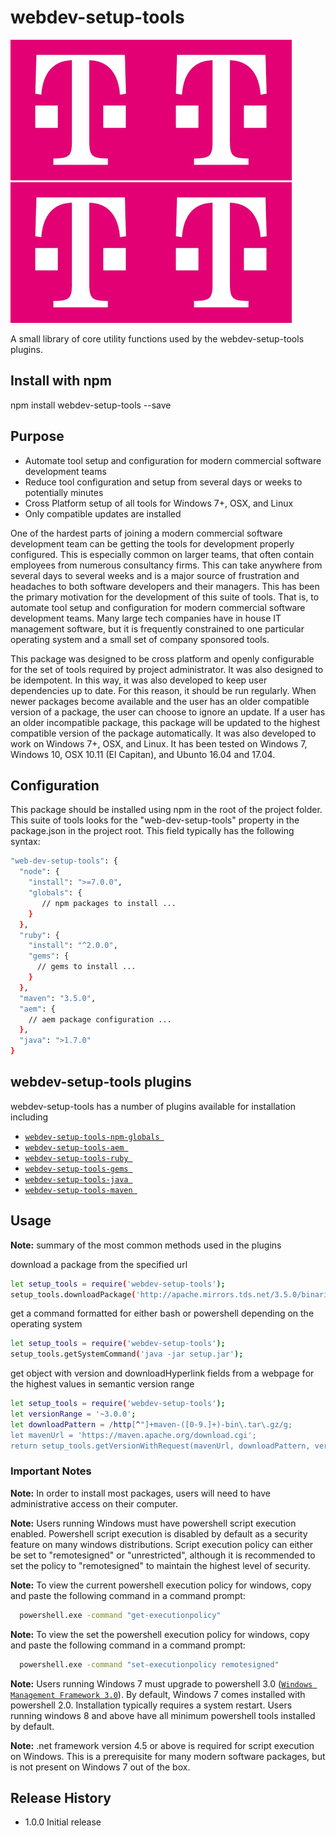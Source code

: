 webdev-setup-tools
=======================
![T-Mobile](./images/t-mobile.png)![T-Mobile](./images/t-mobile.png)![T-Mobile](./images/t-mobile.png)![T-Mobile](./images/t-mobile.png)



A small library of core utility functions used by the webdev-setup-tools plugins.

## Install with npm

  npm install webdev-setup-tools --save

## Purpose
* Automate tool setup and configuration for modern commercial software development teams
* Reduce tool configuration and setup from several days or weeks to potentially minutes
* Cross Platform setup of all tools for Windows 7+, OSX, and Linux
* Only compatible updates are installed

One of the hardest parts of joining a modern commercial software development team can be getting the tools for development properly configured. This is
especially common on larger teams, that often contain employees from numerous consultancy firms. This can take anywhere from several days to
several weeks and is a major source of frustration and headaches to both software developers and their managers. This has been the primary motivation
for the development of this suite of tools. That is, to automate tool setup and configuration for modern commercial software development teams.
Many large tech companies have in house IT management software, but it is frequently constrained
to one particular operating system and a small set of company sponsored tools.

This package was designed to be cross platform and openly configurable for the set of tools required by project administrator.
It was also designed to be idempotent. In this way, it was also developed to keep user dependencies up to
date. For this reason, it should be run regularly. When newer packages become available and the user
has an older compatible version of a package, the user can choose to ignore an update. If a user has
an older incompatible package, this package will be updated to the highest compatible version of the package
automatically. It was also developed to work on Windows 7+, OSX, and Linux. It has been tested on Windows 7, Windows 10,
OSX 10.11 (El Capitan), and Ubunto 16.04 and 17.04.

## Configuration

This package should be installed using npm in the root of the project folder.
This suite of tools looks for the "web-dev-setup-tools" property in the package.json in the project root.
This field typically has the following syntax:


```sh
"web-dev-setup-tools": {
  "node": {
    "install": ">=7.0.0",
    "globals": {
       // npm packages to install ...
    }
  },
  "ruby": {
    "install": "^2.0.0",
    "gems": {
      // gems to install ...
    }
  },
  "maven": "3.5.0",
  "aem": {
    // aem package configuration ...
  },
  "java": ">1.7.0"
}
```





## webdev-setup-tools plugins
webdev-setup-tools has a number of plugins available for installation including
* [`webdev-setup-tools-npm-globals `](https://github.com/cdejarlais/webdev-setup-tools-npm-globals)
* [`webdev-setup-tools-aem `](https://github.com/cdejarlais/webdev-setup-tools-aem)
* [`webdev-setup-tools-ruby `](https://github.com/cdejarlais/webdev-setup-tools-ruby)
* [`webdev-setup-tools-gems `](https://github.com/cdejarlais/webdev-setup-tools-gems)
* [`webdev-setup-tools-java `](https://github.com/cdejarlais/webdev-setup-tools-java)
* [`webdev-setup-tools-maven `](https://github.com/cdejarlais/webdev-setup-tools-maven)


## Usage
**Note:** summary of the most common methods used in the plugins

  download a package from the specified url
  ```sh
  let setup_tools = require('webdev-setup-tools');
  setup_tools.downloadPackage('http://apache.mirrors.tds.net/3.5.0/binaries/apache-maven-3.5.0-bin.zip', 'C:\'); // download file to destination 'C:\'
  ```
  get a command formatted for either bash or powershell depending on the operating system
  ```sh
  let setup_tools = require('webdev-setup-tools');
  setup_tools.getSystemCommand('java -jar setup.jar');
  ```
  get object with version and downloadHyperlink fields from a webpage for the highest values in semantic version range
  ```sh
  let setup_tools = require('webdev-setup-tools');
  let versionRange = '~3.0.0';
  let downloadPattern = /http[^"]+maven-([0-9.]+)-bin\.tar\.gz/g;
  let mavenUrl = 'https://maven.apache.org/download.cgi';
  return setup_tools.getVersionWithRequest(mavenUrl, downloadPattern, versionRange);
  ```









### Important Notes

**Note:** In order to install most packages, users will need to have administrative access on their computer.

**Note:** Users running Windows must have powershell script execution enabled. Powershell script execution
is disabled by default as a security feature on many windows distributions. Script execution policy
can either be set to "remotesigned" or "unrestricted", although it is recommended to set the
policy to "remotesigned" to maintain the highest level of security.

**Note:**  To view the current powershell execution policy for windows, copy and paste the following command in
a command prompt:

```sh
  powershell.exe -command "get-executionpolicy"
  ```

**Note:**  To view the set the powershell execution policy for windows, copy and paste the following command in
a command prompt:

```sh
  powershell.exe -command "set-executionpolicy remotesigned"
  ```

**Note:** Users running Windows 7 must upgrade to powershell 3.0 ([`Windows Management Framework 3.0`](https://www.microsoft.com/en-us/download/details.aspx?id=34595)).
By default, Windows 7 comes installed with powershell 2.0. Installation typically requires a system restart.
Users running windows 8 and above have all minimum powershell tools installed by default.

**Note:** .net framework version 4.5 or above is required for script execution on Windows.
This is a prerequisite for many modern software packages, but is not present on Windows 7
out of the box.


## Release History

* 1.0.0 Initial release